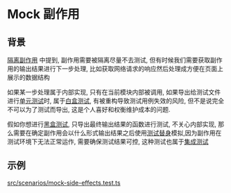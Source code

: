 # Mock 副作用

## 背景

[隔离副作用](./isolate-side-effects.md) 中提到, 副作用需要被隔离尽量不去测试, 但有时候我们需要获取副作用的输出结果进行下一步处理, 比如获取网络请求的响应然后处理成方便在页面上展示的数据结构 

如果某一步处理属于内部实现, 只有在当前模块内部被调用, 如果导出给测试文件进行[单元测试](../testing-basics/unit-testing.md)时, 属于[白盒测试](../best-practices/white-box-testing.md), 有被重构导致测试用例失效的风险, 但不是说完全不可以为了测试而导出, 这是个人喜好和权衡维护成本的问题.

假如你想进行[黑盒测试](../testing-basics/black-box-testing.md), 只导出最终输出结果的函数进行测试, 不关心内部实现, 那么需要在确定副作用会以什么形式输出结果之后使用[测试替身](./testing-basics/test-doubles.md)模拟,因为副作用在测试环境下无法正常运作, 需要确保测试结果可控, 这种测试也属于[集成测试](../testing-basics/integration-testing.md)

## 示例

[src/scenarios/mock-side-effects.test.ts](https://github.com/ReinerLau/testing-guide/blob/main/src/scenarios/mock-side-effects.test.ts)